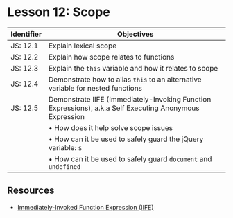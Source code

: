 # Lesson 12: Scope

Identifier   | Objectives
-------------|------------
JS: 12.1     | Explain lexical scope
JS: 12.2     | Explain how scope relates to functions
JS: 12.3     | Explain the `this` variable and how it relates to scope
JS: 12.4     | Demonstrate how to alias `this` to an alternative variable for nested functions
JS: 12.5     | Demonstrate IIFE (Immediately-Invoking Function Expressions), a.k.a Self Executing Anonymous Expression
             | &bull; How does it help solve scope issues
             | &bull; How can it be used to safely guard the jQuery variable: `$`
             | &bull; How can it be used to safely guard `document` and `undefined`


## Resources

- [Immediately-Invoked Function Expression (IIFE)](http://benalman.com/news/2010/11/immediately-invoked-function-expression/)
